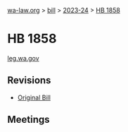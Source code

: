 [wa-law.org](/) > [bill](/bill/) > [2023-24](/bill/2023-24/) > [HB 1858](/bill/2023-24/hb/1858/)

# HB 1858
[leg.wa.gov](https://app.leg.wa.gov/billsummary?BillNumber=1858&Year=2023&Initiative=false)

## Revisions
* [Original Bill](1/)

## Meetings